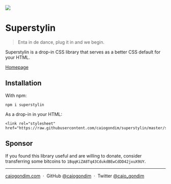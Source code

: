 <a href="https://superstylin.caiogondim.com"><img src="https://superstylin.caiogondim.com/github-banner.svg" /></a>

# Superstylin

> Enta in de dance, plug it in and we begin.

Superstylin is a drop-in CSS library that serves as a better CSS default for your HTML.

[Homepage](https://superstylin.caiogondim.com)

## Installation

With npm:
```
npm i superstylin
```

As a drop-in in your HTML:
```
<link rel="stylesheet" href="https://raw.githubusercontent.com/caiogondim/superstylin/master/src/index.css">
```

## Sponsor

If you found this library useful and are willing to donate, consider
transferring some bitcoins to `1BqqKiZA8Tq43CdukdBEwCdDD42jxuX9UY`.

---

[caiogondim.com](https://caiogondim.com) &nbsp;&middot;&nbsp;
GitHub [@caiogondim](https://github.com/caiogondim) &nbsp;&middot;&nbsp;
Twitter [@caio_gondim](https://twitter.com/caio_gondim)
